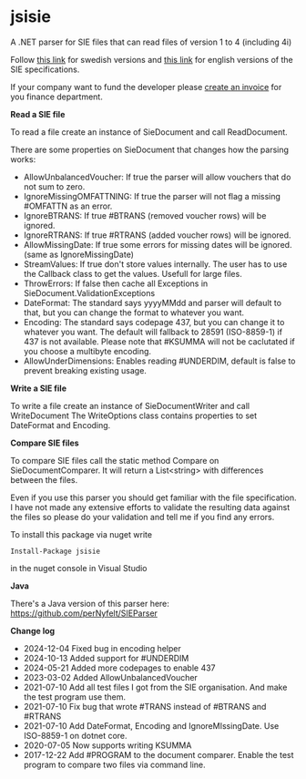 jsisie
======

A .NET parser for SIE files that can read files of version 1 to 4 (including 4i)

Follow [this link](https://sie.se/vadsie/) for swedish versions and [this link](https://sie.se/in-english/) for english versions of the SIE specifications.

If your company want to fund the developer please [create an invoice](https://invoice.jsisoft.se) for you finance department.

**Read a SIE file**

To read a file create an instance of SieDocument and call ReadDocument.

There are some properties on SieDocument that changes how the parsing works:

+ AllowUnbalancedVoucher: If true the parser will allow vouchers that do not sum to zero.
+ IgnoreMissingOMFATTNING: If true the parser will not flag a missing #OMFATTN as an error.
+ IgnoreBTRANS: If true #BTRANS (removed voucher rows) will be ignored.
+ IgnoreRTRANS: If true #RTRANS (added voucher rows) will be ignored.
+ AllowMissingDate: If true some errors for missing dates will be ignored. (same as IgnoreMissingDate)
+ StreamValues: If true don't store values internally. The user has to use the Callback class to get the values. Usefull for large files.
+ ThrowErrors: If false then cache all Exceptions in SieDocument.ValidationExceptions
+ DateFormat: The standard says yyyyMMdd and parser will default to that, but you can change the format to whatever you want.
+ Encoding: The standard says codepage 437, but you can change it to whatever you want. The default will fallback to 28591 (ISO-8859-1) if 437 is not available. Please note that #KSUMMA will not be caclutated if you choose a multibyte encoding.
+ AllowUnderDimensions: Enables reading #UNDERDIM, default is false to prevent breaking existing usage.

**Write a SIE file**

To write a file create an instance of SieDocumentWriter and call WriteDocument
The WriteOptions class contains properties to set DateFormat and Encoding.

**Compare SIE files**

To compare SIE files call the static method Compare on SieDocumentComparer. It will return a List&lt;string&gt; with differences between the files.  


Even if you use this parser you should get familiar with the file specification.
I have not made any extensive efforts to validate the resulting data against the files so please do your validation and tell me if you find any errors.


To install this package via nuget write

	Install-Package jsisie

in the nuget console in Visual Studio 


**Java**

There's a Java version of this parser here: https://github.com/perNyfelt/SIEParser  


**Change log**
+ 2024-12-04	Fixed bug in encoding helper
+ 2024-10-13	Added support for #UNDERDIM
+ 2024-05-21	Added more codepages to enable 437
+ 2023-03-02	Added AllowUnbalancedVoucher
+ 2021-07-10	Add all test files I got from the SIE organisation. And make the test program use them.
+ 2021-07-10	Fix bug that wrote #TRANS  instead of #BTRANS and #RTRANS
+ 2021-07-10	Add DateFormat, Encoding and IgnoreMIssingDate. Use ISO-8859-1 on dotnet core.
+ 2020-07-05	Now supports writing KSUMMA
+ 2017-12-22	Add #PROGRAM to the document comparer. Enable the test program to compare two files via command line.


